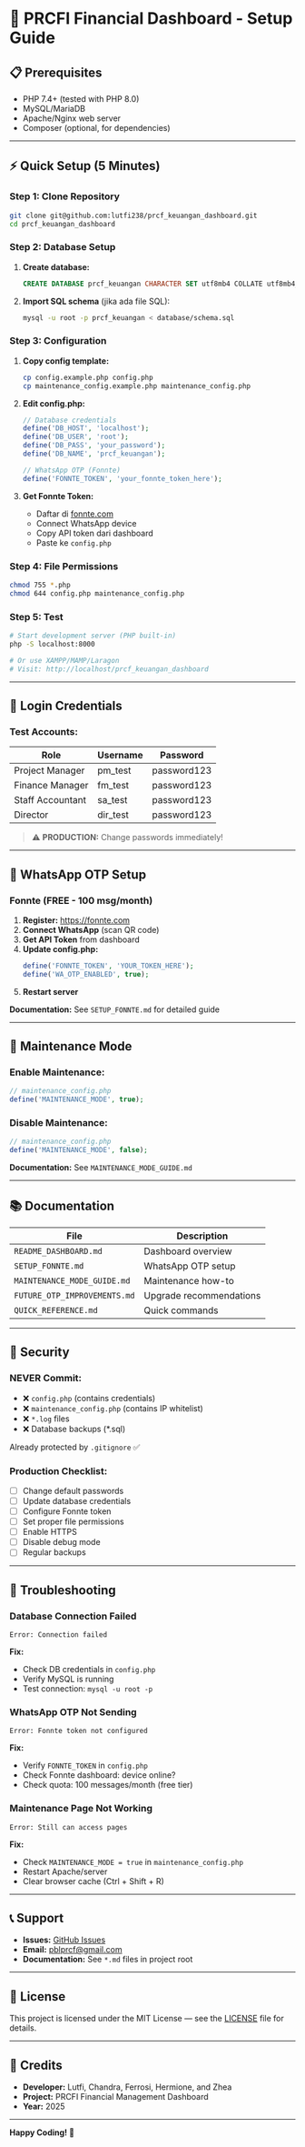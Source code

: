 # 🚀 PRCFI Financial Dashboard - Setup Guide

## 📋 **Prerequisites**

- PHP 7.4+ (tested with PHP 8.0)
- MySQL/MariaDB
- Apache/Nginx web server
- Composer (optional, for dependencies)

---

## ⚡ **Quick Setup (5 Minutes)**

### **Step 1: Clone Repository**

```bash
git clone git@github.com:lutfi238/prcf_keuangan_dashboard.git
cd prcf_keuangan_dashboard
```

### **Step 2: Database Setup**

1. **Create database:**
   ```sql
   CREATE DATABASE prcf_keuangan CHARACTER SET utf8mb4 COLLATE utf8mb4_unicode_ci;
   ```

2. **Import SQL schema** (jika ada file SQL):
   ```bash
   mysql -u root -p prcf_keuangan < database/schema.sql
   ```

### **Step 3: Configuration**

1. **Copy config template:**
   ```bash
   cp config.example.php config.php
   cp maintenance_config.example.php maintenance_config.php
   ```

2. **Edit config.php:**
   ```php
   // Database credentials
   define('DB_HOST', 'localhost');
   define('DB_USER', 'root');
   define('DB_PASS', 'your_password');
   define('DB_NAME', 'prcf_keuangan');
   
   // WhatsApp OTP (Fonnte)
   define('FONNTE_TOKEN', 'your_fonnte_token_here');
   ```

3. **Get Fonnte Token:**
   - Daftar di [fonnte.com](https://fonnte.com)
   - Connect WhatsApp device
   - Copy API token dari dashboard
   - Paste ke `config.php`

### **Step 4: File Permissions**

```bash
chmod 755 *.php
chmod 644 config.php maintenance_config.php
```

### **Step 5: Test**

```bash
# Start development server (PHP built-in)
php -S localhost:8000

# Or use XAMPP/MAMP/Laragon
# Visit: http://localhost/prcf_keuangan_dashboard
```

---

## 🔑 **Login Credentials**

### **Test Accounts:**

| Role | Username | Password |
|------|----------|----------|
| Project Manager | pm_test | password123 |
| Finance Manager | fm_test | password123 |
| Staff Accountant | sa_test | password123 |
| Director | dir_test | password123 |

> ⚠️ **PRODUCTION:** Change passwords immediately!

---

## 📱 **WhatsApp OTP Setup**

### **Fonnte (FREE - 100 msg/month)**

1. **Register:** https://fonnte.com
2. **Connect WhatsApp** (scan QR code)
3. **Get API Token** from dashboard
4. **Update config.php:**
   ```php
   define('FONNTE_TOKEN', 'YOUR_TOKEN_HERE');
   define('WA_OTP_ENABLED', true);
   ```
5. **Restart server**

**Documentation:** See `SETUP_FONNTE.md` for detailed guide

---

## 🔧 **Maintenance Mode**

### **Enable Maintenance:**

```php
// maintenance_config.php
define('MAINTENANCE_MODE', true);
```

### **Disable Maintenance:**

```php
// maintenance_config.php
define('MAINTENANCE_MODE', false);
```

**Documentation:** See `MAINTENANCE_MODE_GUIDE.md`

---

## 📚 **Documentation**

| File | Description |
|------|-------------|
| `README_DASHBOARD.md` | Dashboard overview |
| `SETUP_FONNTE.md` | WhatsApp OTP setup |
| `MAINTENANCE_MODE_GUIDE.md` | Maintenance how-to |
| `FUTURE_OTP_IMPROVEMENTS.md` | Upgrade recommendations |
| `QUICK_REFERENCE.md` | Quick commands |

---

## 🚨 **Security**

### **NEVER Commit:**

- ❌ `config.php` (contains credentials)
- ❌ `maintenance_config.php` (contains IP whitelist)
- ❌ `*.log` files
- ❌ Database backups (*.sql)

Already protected by `.gitignore` ✅

### **Production Checklist:**

- [ ] Change default passwords
- [ ] Update database credentials
- [ ] Configure Fonnte token
- [ ] Set proper file permissions
- [ ] Enable HTTPS
- [ ] Disable debug mode
- [ ] Regular backups

---

## 🐛 **Troubleshooting**

### **Database Connection Failed**

```
Error: Connection failed
```

**Fix:**
- Check DB credentials in `config.php`
- Verify MySQL is running
- Test connection: `mysql -u root -p`

### **WhatsApp OTP Not Sending**

```
Error: Fonnte token not configured
```

**Fix:**
- Verify `FONNTE_TOKEN` in `config.php`
- Check Fonnte dashboard: device online?
- Check quota: 100 messages/month (free tier)

### **Maintenance Page Not Working**

```
Error: Still can access pages
```

**Fix:**
- Check `MAINTENANCE_MODE = true` in `maintenance_config.php`
- Restart Apache/server
- Clear browser cache (Ctrl + Shift + R)

---

## 📞 **Support**

- **Issues:** [GitHub Issues](https://github.com/lutfi238/prcf_keuangan_dashboard/issues)
- **Email:** pblprcf@gmail.com
- **Documentation:** See `*.md` files in project root

---

## 📄 **License**

This project is licensed under the MIT License — see the [LICENSE](./LICENSE) file for details.

---

## 🙏 **Credits**

- **Developer:** Lutfi, Chandra, Ferrosi, Hermione, and Zhea
- **Project:** PRCFI Financial Management Dashboard
- **Year:** 2025

---

**Happy Coding! 💪**
